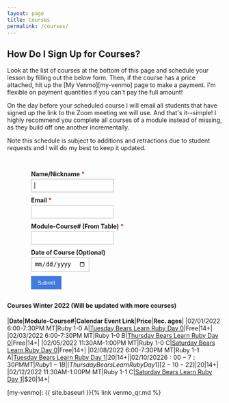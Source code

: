 ```yaml
---
layout: page
title: Courses
permalink: /courses/
---
```


How Do I Sign Up for Courses? 
---

Look at the list of courses at the bottom of this page and schedule your lesson by filling out the below form. Then, if the course has a price attached, hit up the [My Venmo][my-venmo] page to make a payment. I'm flexible on payment quantities if you can't pay the full amount!

On the day before your scheduled course I will email all students that have signed up the link to the Zoom meeting we will use. And that's it--simple! I highly recommend you complete all courses of a module instead of missing, as they build off one another incrementally. 

Note this schedule is subject to additions and retractions due to student requests and I will do my best to keep it updated.

<style type="text/css">
.form-style-1 {
	margin:10px auto;
	max-width: 400px;
	padding: 20px 12px 10px 20px;
}
.form-style-1 li {
	padding: 0;
	display: block;
	list-style: none;
	margin: 10px 0 0 0;
}
.form-style-1 label{
	margin:0 0 3px 0;
	padding:0px;
	display:block;
	font-weight: bold;
}
.form-style-1 input[type=text], 
.form-style-1 input[type=date],
.form-style-1 input[type=datetime],
.form-style-1 input[type=number],
.form-style-1 input[type=search],
.form-style-1 input[type=time],
.form-style-1 input[type=url],
.form-style-1 input[type=email],
textarea, 
select{
	box-sizing: border-box;
	-webkit-box-sizing: border-box;
	-moz-box-sizing: border-box;
	border:1px solid #BEBEBE;
	padding: 7px;
	margin:0px;
	-webkit-transition: all 0.30s ease-in-out;
	-moz-transition: all 0.30s ease-in-out;
	-ms-transition: all 0.30s ease-in-out;
	-o-transition: all 0.30s ease-in-out;
	outline: none;	
}
.form-style-1 input[type=text]:focus, 
.form-style-1 input[type=date]:focus,
.form-style-1 input[type=datetime]:focus,
.form-style-1 input[type=number]:focus,
.form-style-1 input[type=search]:focus,
.form-style-1 input[type=time]:focus,
.form-style-1 input[type=url]:focus,
.form-style-1 input[type=email]:focus,
.form-style-1 textarea:focus, 
.form-style-1 select:focus{
	-moz-box-shadow: 0 0 8px #417ade;
	-webkit-box-shadow: 0 0 8px #417ade;
	box-shadow: 0 0 8px #417ade;
	border: 1px solid #417ade;
}
.form-style-1 .field-divided{
	width: 49%;
}

.form-style-1 .field-long{
	width: 100%;
}
.form-style-1 .field-select{
	width: 100%;
}
.form-style-1 .field-textarea{
	height: 100px;
}
.form-style-1 input[type=submit], .form-style-1 input[type=button]{
	background: #417ade;
	padding: 8px 15px 8px 15px;
	border: none;
	color: #fff;
}
.form-style-1 input[type=submit]:hover, .form-style-1 input[type=button]:hover{
	background: #000000;
	box-shadow:none;
	-moz-box-shadow:none;
	-webkit-box-shadow:none;
}
.form-style-1 .required{
	color:red;
}
</style>
<form class="" target="_self" enctype="multipart/form-data" action="https://formkeep.com/f/a3b82532fd01" accept-charset="UTF-8" method="post"><input name="utf8" type="hidden" value="&#x2713;" />
  <ul class="form-style-1">
    <li>
      <label title="required" for="Name_Nickname">Name/Nickname <span class="required">*</span></label>
      <input type="text" name="Name/Nickname" id="Name_Nickname" required="required" autofocus="autofocus" class="form-control" />
    </li>
    <li>
      <label title="required" for="Email">Email <span class="required">*</span></label>
      <input type="email" name="Email" id="Email" required="required" class="form-control" />
    </li>
    <li>
      <label title="required" for="Module-Course___From_Table_">Module-Course# (From Table) <span class="required">*</span></label>
      <input type="text" name="Module-Course# (From Table)" id="Module-Course___From_Table_" required="required" class="form-control" />
    </li>
    <li>
      <label for="Date_of_Course__Optional_">Date of Course (Optional)</label>
      <input type="date" name="Date of Course (Optional)" id="Date_of_Course__Optional_" class="form-control" />
    </li>
    <li>
      <input type="submit" value="Submit" class="btn btn-block btn-primary" data-disable-with="Submit" />
    </li>
  </ul>
</form>

<h4>Courses Winter 2022 (Will be updated with more courses)</h4>

|**Date**|**Module-Course#**|**Calendar Event Link**|**Price**|**Rec. ages**|
|02/01/2022 6:00-7:30PM MT|Ruby 1-0 A|[Tuesday Bears Learn Ruby Day 0][2-1-22]|Free|14+|
|02/03/2022 6:00-7:30PM MT|Ruby 1-0 B|[Thursday Bears Learn Ruby Day 0][2-3-22]|Free|14+|
|02/05/2022 11:30AM-1:00PM MT|Ruby 1-0 C|[Saturday Bears Learn Ruby Day 0][2-5-22]|Free|14+|
|02/08/2022 6:00-7:30PM MT|Ruby 1-1 A|[Tuesday Bears Learn Ruby Day 1][2-8-22]|$20|14+|
|02/10/2022 6:00-7:30PM MT|Ruby 1-1 B|[Thursday Bears Learn Ruby Day 1][2-10-22]|$20|14+|
|02/12/2022 11:30AM-1:00PM MT|Ruby 1-1 C|[Saturday Bears Learn Ruby Day 1][2-12-22]|$20|14+|

[2-1-22]: https://calendar.google.com/event?action=TEMPLATE&tmeid=MjRwM21ocDRhaXFiOTBxaGpvZHI2dDZsZXUgMG0yN29qZm45YXAzMTBiZmYwNmYycWptNW9AZw&tmsrc=0m27ojfn9ap310bff06f2qjm5o%40group.calendar.google.com
[2-3-22]: https://calendar.google.com/event?action=TEMPLATE&tmeid=MzJtOGNpbWRocW84aGZ0cmhidnJxZXJ0YnQgMG0yN29qZm45YXAzMTBiZmYwNmYycWptNW9AZw&tmsrc=0m27ojfn9ap310bff06f2qjm5o%40group.calendar.google.com
[2-5-22]: https://calendar.google.com/event?action=TEMPLATE&tmeid=M3MwcmJqdHZyNGFqb3RrbHVmbGNwMHJkaDUgMG0yN29qZm45YXAzMTBiZmYwNmYycWptNW9AZw&tmsrc=0m27ojfn9ap310bff06f2qjm5o%40group.calendar.google.com
[2-8-22]: https://calendar.google.com/event?action=TEMPLATE&tmeid=NjMwMzlham9qdTBhNDRjanIwMWdsM2Zyb2wgMG0yN29qZm45YXAzMTBiZmYwNmYycWptNW9AZw&tmsrc=0m27ojfn9ap310bff06f2qjm5o%40group.calendar.google.com
[2-10-22]: https://calendar.google.com/event?action=TEMPLATE&tmeid=MHNkYnJzanRvMTZlYTBoYzNpZTBqN3E1dTQgMG0yN29qZm45YXAzMTBiZmYwNmYycWptNW9AZw&tmsrc=0m27ojfn9ap310bff06f2qjm5o%40group.calendar.google.com
[2-12-22]: https://calendar.google.com/event?action=TEMPLATE&tmeid=MHFxaTBka3QyYTRwN2dpMzhpYTVqOGcxZGQgMG0yN29qZm45YXAzMTBiZmYwNmYycWptNW9AZw&tmsrc=0m27ojfn9ap310bff06f2qjm5o%40group.calendar.google.com

[my-venmo]: {{ site.baseurl }}{% link venmo_qr.md %}